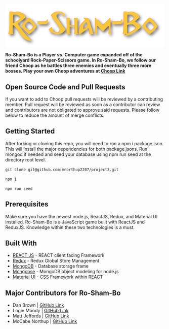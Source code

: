 ![Ro-Sham-Bo](./client/src/images/roshambo.5x.png)

**Ro-Sham-Bo is a Player vs. Computer game expanded off of the schoolyard Rock-Paper-Scissors game. In Ro-Sham-Bo, we follow our friend Choop as he battles three enemies and eventually three more bosses. Play your own Choop adventures at [Choop Link](https://infinite-earth-38608.herokuapp.com/)**

## Open Source Code and Pull Requests
If you want to add to Choop pull requests will be reviewed by a contributing member. Pull request will be reviewed as soon as a contributor can review and contributors are not obligated to approve said requests.  Please follow below to reduce the amount of merge conflicts.

## Getting Started
 After forking or cloning this repo, you will need to run a npm i package.json. This will install the major dependencies for both package.jsons. Run mongod if needed and seed your database using npm run seed at the directory root level. 

```
git clone git@github.com:mnorthup2207/project3.git
```
```
npm i
```
```
npm run seed
```


## Prerequisites 
Make sure you have the newest node.js, ReactJS, Redux, and Material UI installed. Ro-Sham-Bo is a JavaScript game built with ReactJS and ReduxJS. Knowledge within these two technologies is a must. 

## Built With

* [REACT JS](https://reactjs.org/) - REACT client facing Framework
* [Redux](https://redux.js.org/) - Redux Global Store Management
* [MongoDB](https://www.mongodb.com/) - Database storage frame
* [Mongoose](https://mongoosejs.com/) - MongoDB object modeling for node.js
* [Material UI](https://material-ui.com/) - CSS Framework within REACT

## Major Contributors for Ro-Sham-Bo
- Dan Brown | [GitHub Link](https://github.com/13uilding)
- Login Moody | [GitHub Link](https://github.com/lbmoody)
- Matt Jeffords | [GitHub Link](https://github.com/Choop-A-Loop)
- McCabe Northup | [GitHub Link](https://github.com/mnorthup2207)